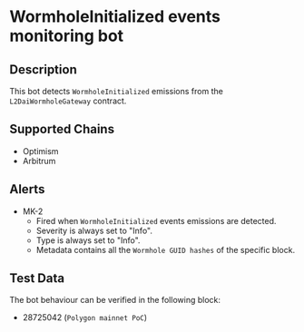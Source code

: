 # WormholeInitialized events monitoring bot

## Description

This bot detects `WormholeInitialized` emissions from the `L2DaiWormholeGateway` contract.

## Supported Chains

- Optimism 
- Arbitrum 

## Alerts

- MK-2
  - Fired when `WormholeInitialized` events emissions are detected.
  - Severity is always set to "Info".
  - Type is always set to "Info".
  - Metadata contains all the `Wormhole GUID hashes` of the specific block.

## Test Data

The bot behaviour can be verified in the following block:

- 28725042 (`Polygon mainnet PoC`)
